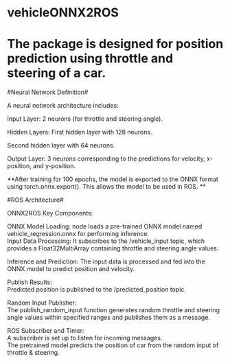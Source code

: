 # vehicleONNX2ROS  
  
  
# The package is designed for position prediction using throttle and steering of a car. #


#Neural Network Definition#

A neural network architecture includes:

Input Layer: 2 neurons (for throttle and steering angle).

Hidden Layers:
First hidden layer with 128 neurons.

Second hidden layer with 64 neurons.

Output Layer: 3 neurons corresponding to the predictions for velocity, x-position, and y-position.


**After training for 100 epochs, the model is exported to the ONNX format using torch.onnx.export(). This allows the model to be used in ROS. **


#ROS Architecture#

ONNX2ROS Key Components:

ONNX Model Loading: node loads a pre-trained ONNX model named vehicle_regression.onnx for performing inference.  
Input Data Processing: It subscribes to the /vehicle_input topic, which provides a Float32MultiArray containing throttle and steering angle values.  

Inference and Prediction:
The input data is processed and fed into the ONNX model to predict position and velocity.

Publish Results:  
Predicted position is published to the /predicted_position topic.


Random Input Publisher:  
The publish_random_input function generates random throttle and steering angle values within specified ranges and publishes them as a message.


ROS Subscriber and Timer:  
A subscriber is set up to listen for incoming messages.  
The pretrained model predicts the position of car from the random input of throttle & steering.

